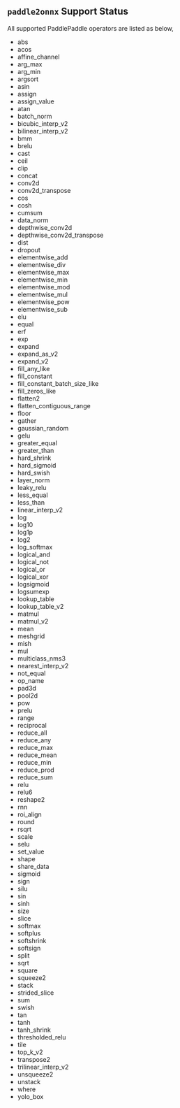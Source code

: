 ## `paddle2onnx` Support Status

All supported PaddlePaddle operators are listed as below,

- abs
- acos
- affine_channel
- arg_max
- arg_min
- argsort
- asin
- assign
- assign_value
- atan
- batch_norm
- bicubic_interp_v2
- bilinear_interp_v2
- bmm
- brelu
- cast
- ceil
- clip
- concat
- conv2d
- conv2d_transpose
- cos
- cosh
- cumsum
- data_norm
- depthwise_conv2d
- depthwise_conv2d_transpose
- dist
- dropout
- elementwise_add
- elementwise_div
- elementwise_max
- elementwise_min
- elementwise_mod
- elementwise_mul
- elementwise_pow
- elementwise_sub
- elu
- equal
- erf
- exp
- expand
- expand_as_v2
- expand_v2
- fill_any_like
- fill_constant
- fill_constant_batch_size_like
- fill_zeros_like
- flatten2
- flatten_contiguous_range
- floor
- gather
- gaussian_random
- gelu
- greater_equal
- greater_than
- hard_shrink
- hard_sigmoid
- hard_swish
- layer_norm
- leaky_relu
- less_equal
- less_than
- linear_interp_v2
- log
- log10
- log1p
- log2
- log_softmax
- logical_and
- logical_not
- logical_or
- logical_xor
- logsigmoid
- logsumexp
- lookup_table
- lookup_table_v2
- matmul
- matmul_v2
- mean
- meshgrid
- mish
- mul
- multiclass_nms3
- nearest_interp_v2
- not_equal
- op_name
- pad3d
- pool2d
- pow
- prelu
- range
- reciprocal
- reduce_all
- reduce_any
- reduce_max
- reduce_mean
- reduce_min
- reduce_prod
- reduce_sum
- relu
- relu6
- reshape2
- rnn
- roi_align
- round
- rsqrt
- scale
- selu
- set_value
- shape
- share_data
- sigmoid
- sign
- silu
- sin
- sinh
- size
- slice
- softmax
- softplus
- softshrink
- softsign
- split
- sqrt
- square
- squeeze2
- stack
- strided_slice
- sum
- swish
- tan
- tanh
- tanh_shrink
- thresholded_relu
- tile
- top_k_v2
- transpose2
- trilinear_interp_v2
- unsqueeze2
- unstack
- where
- yolo_box
